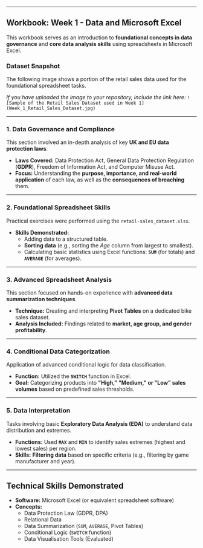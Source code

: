 ***

## Workbook: Week 1 - Data and Microsoft Excel

This workbook serves as an introduction to **foundational concepts in data governance** and **core data analysis skills** using spreadsheets in Microsoft Excel.

### Dataset Snapshot

The following image shows a portion of the retail sales data used for the foundational spreadsheet tasks.

*If you have uploaded the image to your repository, include the link here:*
`![Sample of the Retail Sales Dataset used in Week 1](Week_1_Retail_Sales_Dataset.jpg)`

---

### 1. Data Governance and Compliance

This section involved an in-depth analysis of key **UK and EU data protection laws**.

* **Laws Covered:** Data Protection Act, General Data Protection Regulation (**GDPR**), Freedom of Information Act, and Computer Misuse Act.
* **Focus:** Understanding the **purpose, importance, and real-world application** of each law, as well as the **consequences of breaching** them.

---

### 2. Foundational Spreadsheet Skills

Practical exercises were performed using the `retail-sales_dataset.xlsx`.

* **Skills Demonstrated:**
    * Adding data to a structured table.
    * **Sorting data** (e.g., sorting the *Age* column from largest to smallest).
    * Calculating basic statistics using Excel functions: **`SUM`** (for totals) and **`AVERAGE`** (for averages).

---

### 3. Advanced Spreadsheet Analysis

This section focused on hands-on experience with **advanced data summarization techniques**.

* **Technique:** Creating and interpreting **Pivot Tables** on a dedicated bike sales dataset.
* **Analysis Included:** Findings related to **market, age group, and gender profitability**.

---

### 4. Conditional Data Categorization

Application of advanced conditional logic for data classification.

* **Function:** Utilized the **`SWITCH`** function in Excel.
* **Goal:** Categorizing products into **"High," "Medium," or "Low" sales volumes** based on predefined sales thresholds.

---

### 5. Data Interpretation

Tasks involving basic **Exploratory Data Analysis (EDA)** to understand data distribution and extremes.

* **Functions:** Used **`MAX`** and **`MIN`** to identify sales extremes (highest and lowest sales) per region.
* **Skills:** **Filtering data** based on specific criteria (e.g., filtering by game manufacturer and year).

---

## Technical Skills Demonstrated

* **Software:** Microsoft Excel (or equivalent spreadsheet software)
* **Concepts:**
    * Data Protection Law (GDPR, DPA)
    * Relational Data
    * Data Summarization (`SUM`, `AVERAGE`, Pivot Tables)
    * Conditional Logic (`SWITCH` function)
    * Data Visualisation Tools (Evaluated)
